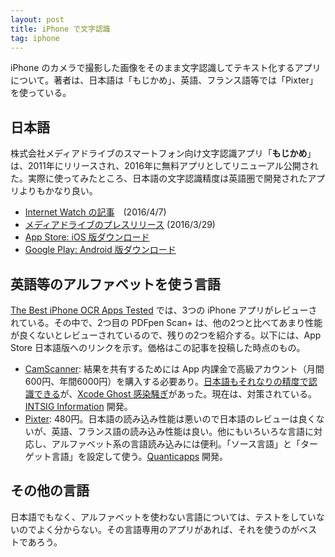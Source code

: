 ```yaml
---
layout: post
title: iPhone で文字認識
tag: iphone
---
```

iPhone のカメラで撮影した画像をそのまま文字認識してテキスト化するアプリについて。著者は、日本語は「もじかめ」、英語、フランス語等では「Pixter」を使っている。

## 日本語 ##

株式会社メディアドライブのスマートフォン向け文字認識アプリ「**もじかめ**」は、2011年にリリースされ、2016年に無料アプリとしてリニューアル公開された。実際に使ってみたところ、日本語の文字認識精度は英語圏で開発されたアプリよりもかなり良い。

- [Internet Watch の記事](http://internet.watch.impress.co.jp/docs/news/20160407_752108.html)　(2016/4/7)
- [メディアドライブのプレスリリース](http://mediadrive.jp/topics/2016/renewal_mojicamei.html) (2016/3/29)
- [App Store: iOS 版ダウンロード](https://itunes.apple.com/jp/app/mojikame/id1085983690)
- [Google Play: Android 版ダウンロード](https://play.google.com/store/apps/details?id=jp.mediadrive.rtocr2)

## 英語等のアルファベットを使う言語 ##

[The Best iPhone OCR Apps Tested](http://www.makeuseof.com/tag/the-best-iphone-ocr-apps-tested/) では、3つの iPhone アプリがレビューされている。その中で、2つ目の PDFpen Scan+ は、他の2つと比べてあまり性能が良くないとレビューされているので、残りの2つを紹介する。以下には、App Store 日本語版へのリンクを示す。価格はこの記事を投稿した時点のもの。

- [CamScanner](https://itunes.apple.com/jp/app/camscanner-free-pdf-document/id388627783): 結果を共有するためには App 内課金で高級アカウント（月間600円、年間6000円）を購入する必要あり。[日本語もそれなりの精度で認識できる](http://hokoxjouhou.blog105.fc2.com/blog-entry-241.html)が、[Xcode Ghost 感染騒ぎ](http://hokoxjouhou.blog105.fc2.com/blog-entry-408.html)があった。現在は、対策されている。[INTSIG Information](http://www.intsig.com/) 開発。
- [Pixter](https://itunes.apple.com/jp/app/pixter-scanner-ocr-by-quanticapps/id622615952): 480円。日本語の読み込み性能は悪いので日本語のレビューは良くないが、英語、フランス語の読み込み性能は良い。他にもいろいろな言語に対応し、アルファベット系の言語読み込みには便利。「ソース言語」と「ターゲット言語」を設定して使う。[Quanticapps](http://quanticapps.com/) 開発。

## その他の言語 ##

日本語でもなく、アルファベットを使わない言語については、テストをしていないのでよく分からない。その言語専用のアプリがあれば、それを使うのがベストであろう。
